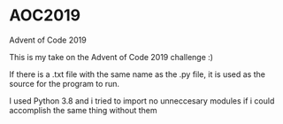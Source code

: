 # AOC2019
Advent of Code 2019

This is my take on the Advent of Code 2019 challenge :)

If there is a .txt file with the same name as the .py file, it is used as the source for the program to run.

I used Python 3.8 and i tried to import no unneccesary modules if i could accomplish the same thing without them
